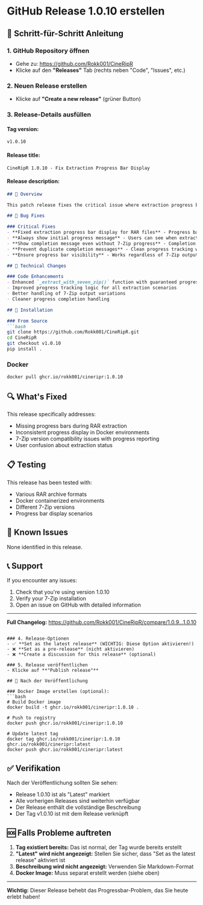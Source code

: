 # GitHub Release 1.0.10 erstellen

## 🚀 Schritt-für-Schritt Anleitung

### 1. GitHub Repository öffnen
- Gehe zu: https://github.com/Rokk001/CineRipR
- Klicke auf den **"Releases"** Tab (rechts neben "Code", "Issues", etc.)

### 2. Neuen Release erstellen
- Klicke auf **"Create a new release"** (grüner Button)

### 3. Release-Details ausfüllen

#### **Tag version:**
```
v1.0.10
```

#### **Release title:**
```
CineRipR 1.0.10 - Fix Extraction Progress Bar Display
```

#### **Release description:**
```markdown
## 🎯 Overview

This patch release fixes the critical issue where extraction progress bars were not displayed during RAR extraction.

## 🐛 Bug Fixes

### Critical Fixes
- **Fixed extraction progress bar display for RAR files** - Progress bars are now always visible during extraction
- **Always show initial progress message** - Users can see when extraction starts
- **Show completion message even without 7-Zip progress** - Completion is always indicated
- **Prevent duplicate completion messages** - Clean progress tracking without duplicates
- **Ensure progress bar visibility** - Works regardless of 7-Zip output format

## 🔧 Technical Changes

### Code Enhancements
- Enhanced `_extract_with_seven_zip()` function with guaranteed progress display
- Improved progress tracking logic for all extraction scenarios
- Better handling of 7-Zip output variations
- Cleaner progress completion handling

## 🚀 Installation

### From Source
```bash
git clone https://github.com/Rokk001/CineRipR.git
cd CineRipR
git checkout v1.0.10
pip install .
```

### Docker
```bash
docker pull ghcr.io/rokk001/cineripr:1.0.10
```

## 🔍 What's Fixed

This release specifically addresses:
- Missing progress bars during RAR extraction
- Inconsistent progress display in Docker environments
- 7-Zip version compatibility issues with progress reporting
- User confusion about extraction status

## 📋 Testing

This release has been tested with:
- Various RAR archive formats
- Docker containerized environments
- Different 7-Zip versions
- Progress bar display scenarios

## 🐛 Known Issues

None identified in this release.

## 📞 Support

If you encounter any issues:
1. Check that you're using version 1.0.10
2. Verify your 7-Zip installation
3. Open an issue on GitHub with detailed information

---

**Full Changelog:** https://github.com/Rokk001/CineRipR/compare/1.0.9...1.0.10
```

### 4. Release-Optionen
- ✅ **Set as the latest release** (WICHTIG: Diese Option aktivieren!)
- ❌ **Set as a pre-release** (nicht aktivieren)
- ❌ **Create a discussion for this release** (optional)

### 5. Release veröffentlichen
- Klicke auf **"Publish release"**

## 🎯 Nach der Veröffentlichung

### Docker Image erstellen (optional):
```bash
# Build Docker image
docker build -t ghcr.io/rokk001/cineripr:1.0.10 .

# Push to registry
docker push ghcr.io/rokk001/cineripr:1.0.10

# Update latest tag
docker tag ghcr.io/rokk001/cineripr:1.0.10 ghcr.io/rokk001/cineripr:latest
docker push ghcr.io/rokk001/cineripr:latest
```

## ✅ Verifikation

Nach der Veröffentlichung sollten Sie sehen:
- Release 1.0.10 ist als "Latest" markiert
- Alle vorherigen Releases sind weiterhin verfügbar
- Der Release enthält die vollständige Beschreibung
- Der Tag v1.0.10 ist mit dem Release verknüpft

## 🆘 Falls Probleme auftreten

1. **Tag existiert bereits:** Das ist normal, der Tag wurde bereits erstellt
2. **"Latest" wird nicht angezeigt:** Stellen Sie sicher, dass "Set as the latest release" aktiviert ist
3. **Beschreibung wird nicht angezeigt:** Verwenden Sie Markdown-Format
4. **Docker Image:** Muss separat erstellt werden (siehe oben)

---

**Wichtig:** Dieser Release behebt das Progressbar-Problem, das Sie heute erlebt haben!
